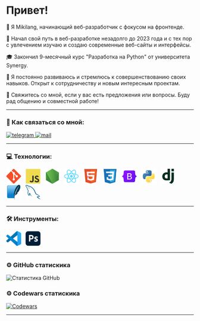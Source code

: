 <!-- Заголовок профиля -->
# Привет! 

<!-- Описание -->
👋 Я Mikilang, начинающий веб-разработчик с фокусом на фронтенде. 

📅 Начал свой путь в веб-разработке незадолго до 2023 года и с тех пор с увлечением изучаю и создаю современные веб-сайты и интерфейсы.

🎓 Закончил 9-месячный курс "Разработка на Python" от университета Synergy. 

🌟 Я постоянно развиваюсь и стремлюсь к совершенствованию своих навыков. Открыт к сотрудничеству и новым интересным проектам.

📧 Свяжитесь со мной, если у вас есть предложения или вопросы. Буду рад общению и совместной работе!

___

<!-- Контакты -->
### 🤝 Как связаться со мной:

<div>
    <a href='https://t.me/MikiIang_Miklang' target='_blank'>
        <img src='https://camo.githubusercontent.com/6badd5effe52bef2c64557fa8883104fd1fd80065c2feda39fd2b9ac4a858bae/68747470733a2f2f63646e2d69636f6e732d706e672e666c617469636f6e2e636f6d2f3531322f323131312f323131313634362e706e67' width='40' height='40' alt='telegram'>
    </a>
    <a href='https://e.mail.ru/cgi-bin/sentmsg?To=624655michael@mail.ru&from=otvet&afterReload=1' target='_blank'>
        <img src='https://camo.githubusercontent.com/25cc3cb093a962d2574491fa4847c50bcedee751d89baafa96b8d0ee6a50fc0d/68747470733a2f2f706170696b2e70726f2f75706c6f6164732f706f7374732f323032322d30312f313634333632383339375f312d706170696b2d70726f2d702d706f636874612d6c6f676f7469702d312e706e67' width='40' height='40' alt='mail'>
    </a>
</div>

___

<!-- Навыки -->
### 💻 Технологии:

<div>
    <img src='https://raw.githubusercontent.com/devicons/devicon/55609aa5bd817ff167afce0d965585c92040787a/icons/git/git-original.svg' title='git' alt='git'     width='40' height='40'>&nbsp;&nbsp;
    <img src='https://raw.githubusercontent.com/devicons/devicon/55609aa5bd817ff167afce0d965585c92040787a/icons/javascript/javascript-original.svg'     title='javascript' alt='javascript' width='40' height='40'>&nbsp;&nbsp;
    <img src='https://raw.githubusercontent.com/devicons/devicon/55609aa5bd817ff167afce0d965585c92040787a/icons/nodejs/nodejs-original.svg' title='nodejs'  alt='nodejs' width='40' height='40'>&nbsp;&nbsp;
    <img src='https://raw.githubusercontent.com/devicons/devicon/55609aa5bd817ff167afce0d965585c92040787a/icons/react/react-original.svg' title='react' alt='react'     width='40' height='40'>&nbsp;&nbsp;
    <img src='https://raw.githubusercontent.com/devicons/devicon/55609aa5bd817ff167afce0d965585c92040787a/icons/html5/html5-original.svg' title='html' alt='html'   width='40' height='40'>&nbsp;&nbsp;
    <img src='https://raw.githubusercontent.com/devicons/devicon/55609aa5bd817ff167afce0d965585c92040787a/icons/css3/css3-original.svg' title='css' alt='css'   width='40' height='40'>&nbsp;&nbsp;
    <img src='https://raw.githubusercontent.com/devicons/devicon/55609aa5bd817ff167afce0d965585c92040787a/icons/bootstrap/bootstrap-original.svg' title='bootstrap' alt='bootstrap'   width='40' height='40'>&nbsp;&nbsp;
    <img src='https://raw.githubusercontent.com/devicons/devicon/55609aa5bd817ff167afce0d965585c92040787a/icons/python/python-original.svg' title='python'  alt='python' width='40' height='40'>&nbsp;&nbsp;
    <img src='https://raw.githubusercontent.com/devicons/devicon/55609aa5bd817ff167afce0d965585c92040787a/icons/django/django-plain.svg' title='django' alt='django'    width='40' height='40'>&nbsp;&nbsp;
    <img src='https://raw.githubusercontent.com/devicons/devicon/55609aa5bd817ff167afce0d965585c92040787a/icons/sqlite/sqlite-original.svg' title='sqlite'  alt='sqlite' width='40' height='40'>&nbsp;&nbsp;
    <img src='https://raw.githubusercontent.com/devicons/devicon/55609aa5bd817ff167afce0d965585c92040787a/icons/mysql/mysql-original.svg' title='mySQL' alt='mySQL' width='40' height='40'>&nbsp;&nbsp;
</div>

___

### 🛠 Инструменты:

<div>
    <img src='https://raw.githubusercontent.com/devicons/devicon/55609aa5bd817ff167afce0d965585c92040787a/icons/vscode/vscode-original.svg' title='vscode' alt='vscode' width='40' height='40'>&nbsp;&nbsp;
    <img src='https://raw.githubusercontent.com/devicons/devicon/55609aa5bd817ff167afce0d965585c92040787a/icons/photoshop/photoshop-plain.svg' title='photoshop' alt='photoshop' width='40' height='40'>&nbsp;&nbsp;
</div>


___

### ⚙️ GitHub статискика
<!-- Статистика -->
![Статистика GitHub](https://github-readme-stats.vercel.app/api?username=M1kilang&show_icons=true)

### ⚙️ Codewars статискика
[![Codewars](https://www.codewars.com/users/Mikilang/badges/large)](https://www.codewars.com/users/YOUR_USERNAME)

___
